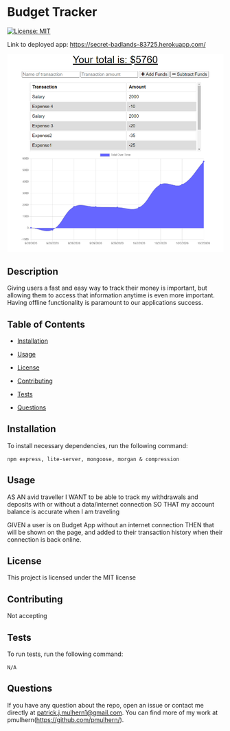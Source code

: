 # Budget Tracker

[![License: MIT](https://img.shields.io/badge/License-MIT-yellow.svg)](https://opensource.org/licenses/MIT)

Link to deployed app: https://secret-badlands-83725.herokuapp.com/

![](./public/budget.png)

## Description

Giving users a fast and easy way to track their money is important, but allowing them to access that information anytime is even more important. Having offline functionality is paramount to our applications success.

## Table of Contents

* [Installation](#installation)

* [Usage](#usage)

* [License](#license)

* [Contributing](#contributing)

* [Tests](#tests)

* [Questions](#questions)

## Installation

To install necessary dependencies, run the following command:

```
npm express, lite-server, mongoose, morgan & compression
```

## Usage
AS AN avid traveller
I WANT to be able to track my withdrawals and deposits with or without a data/internet connection
SO THAT my account balance is accurate when I am traveling

GIVEN a user is on Budget App without an internet connection 
THEN that will be shown on the page, and added to their transaction history when their connection is back online.

## License

This project is licensed under the MIT license

## Contributing

Not accepting

## Tests

To run tests, run the following command:

```
N/A
```

## Questions

If you have any question about the repo, open an issue or contact me directly at patrick.j.mulhern1@gmail.com. You can find more of my work at pmulhern(https://github.com/pmulhern/).
